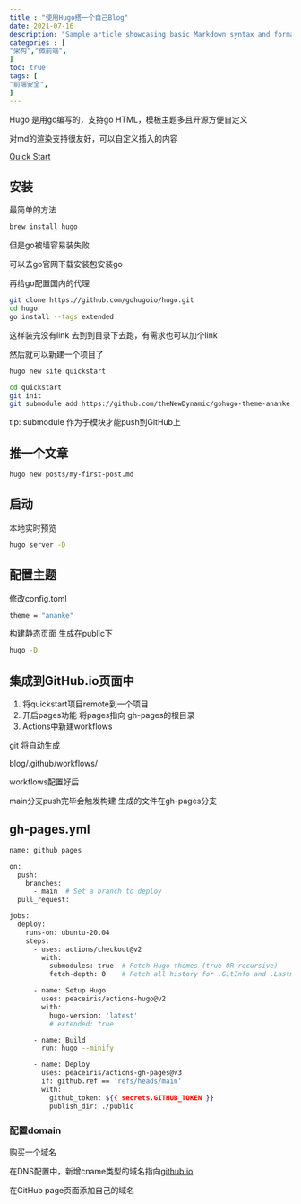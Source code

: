 ```yaml
---
title : "使用Hugo搭一个自己Blog"
date: 2021-07-16
description: "Sample article showcasing basic Markdown syntax and formatting for HTML elements."
categories : [                              
"架构","微前端",
]
toc: true
tags: [
"前端安全",
]
---
```


Hugo 是用go编写的，支持go HTML，模板主题多且开源方便自定义

对md的渲染支持很友好，可以自定义插入的内容

<!--more-->

[Quick Start](https://gohugo.io/getting-started/quick-start/)

## 安装

最简单的方法

```bash
brew install hugo
```

但是go被墙容易装失败

可以去go官网下载安装包安装go

再给go配置国内的代理

```bash
git clone https://github.com/gohugoio/hugo.git
cd hugo
go install --tags extended
```

这样装完没有link 去到到目录下去跑，有需求也可以加个link

然后就可以新建一个项目了

```bash
hugo new site quickstart

cd quickstart
git init
git submodule add https://github.com/theNewDynamic/gohugo-theme-ananke.git themes/ananke
```

tip: submodule 作为子模块才能push到GitHub上

## 推一个文章

```bash
hugo new posts/my-first-post.md
```

## 启动

本地实时预览

```bash
hugo server -D
```

## 配置主题

修改config.toml

```bash
theme = "ananke"
```

构建静态页面 生成在public下

```bash
hugo -D
```

## 集成到GitHub.io页面中

1. 将quickstart项目remote到一个项目
2. 开启pages功能 将pages指向 gh-pages的根目录
3. Actions中新建workflows

git 将自动生成

blog/.github/workflows/

workflows配置好后

main分支push完毕会触发构建 生成的文件在gh-pages分支

## gh-pages.yml

```bash
name: github pages

on:
  push:
    branches:
      - main  # Set a branch to deploy
  pull_request:

jobs:
  deploy:
    runs-on: ubuntu-20.04
    steps:
      - uses: actions/checkout@v2
        with:
          submodules: true  # Fetch Hugo themes (true OR recursive)
          fetch-depth: 0    # Fetch all history for .GitInfo and .Lastmod

      - name: Setup Hugo
        uses: peaceiris/actions-hugo@v2
        with:
          hugo-version: 'latest'
          # extended: true

      - name: Build
        run: hugo --minify

      - name: Deploy
        uses: peaceiris/actions-gh-pages@v3
        if: github.ref == 'refs/heads/main'
        with:
          github_token: ${{ secrets.GITHUB_TOKEN }}
          publish_dir: ./public
```

### 配置domain

购买一个域名

在DNS配置中，新增cname类型的域名指向[github.io](http://github.io/).

在GitHub page页面添加自己的域名
